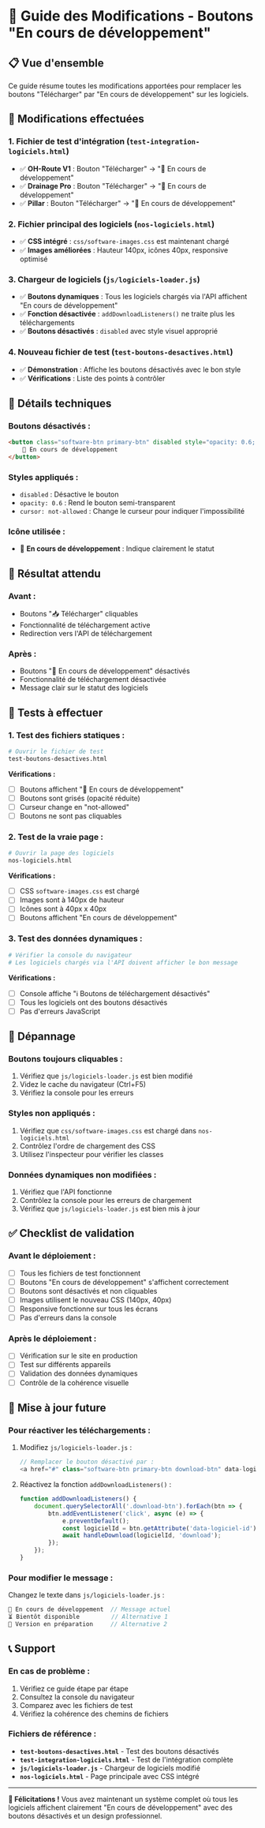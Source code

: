 # 🔄 Guide des Modifications - Boutons "En cours de développement"

## 📋 Vue d'ensemble

Ce guide résume toutes les modifications apportées pour remplacer les boutons "Télécharger" par "En cours de développement" sur les logiciels.

## 🎯 Modifications effectuées

### **1. Fichier de test d'intégration (`test-integration-logiciels.html`)**
- ✅ **OH-Route V1** : Bouton "Télécharger" → "🔄 En cours de développement"
- ✅ **Drainage Pro** : Bouton "Télécharger" → "🔄 En cours de développement"
- ✅ **Pillar** : Bouton "Télécharger" → "🔄 En cours de développement"

### **2. Fichier principal des logiciels (`nos-logiciels.html`)**
- ✅ **CSS intégré** : `css/software-images.css` est maintenant chargé
- ✅ **Images améliorées** : Hauteur 140px, icônes 40px, responsive optimisé

### **3. Chargeur de logiciels (`js/logiciels-loader.js`)**
- ✅ **Boutons dynamiques** : Tous les logiciels chargés via l'API affichent "En cours de développement"
- ✅ **Fonction désactivée** : `addDownloadListeners()` ne traite plus les téléchargements
- ✅ **Boutons désactivés** : `disabled` avec style visuel approprié

### **4. Nouveau fichier de test (`test-boutons-desactives.html`)**
- ✅ **Démonstration** : Affiche les boutons désactivés avec le bon style
- ✅ **Vérifications** : Liste des points à contrôler

## 🔧 Détails techniques

### **Boutons désactivés :**
```html
<button class="software-btn primary-btn" disabled style="opacity: 0.6; cursor: not-allowed;">
    🔄 En cours de développement
</button>
```

### **Styles appliqués :**
- `disabled` : Désactive le bouton
- `opacity: 0.6` : Rend le bouton semi-transparent
- `cursor: not-allowed` : Change le curseur pour indiquer l'impossibilité

### **Icône utilisée :**
- 🔄 **En cours de développement** : Indique clairement le statut

## 📱 Résultat attendu

### **Avant :**
- Boutons "📥 Télécharger" cliquables
- Fonctionnalité de téléchargement active
- Redirection vers l'API de téléchargement

### **Après :**
- Boutons "🔄 En cours de développement" désactivés
- Fonctionnalité de téléchargement désactivée
- Message clair sur le statut des logiciels

## 🧪 Tests à effectuer

### **1. Test des fichiers statiques :**
```bash
# Ouvrir le fichier de test
test-boutons-desactives.html
```

**Vérifications :**
- [ ] Boutons affichent "🔄 En cours de développement"
- [ ] Boutons sont grisés (opacité réduite)
- [ ] Curseur change en "not-allowed"
- [ ] Boutons ne sont pas cliquables

### **2. Test de la vraie page :**
```bash
# Ouvrir la page des logiciels
nos-logiciels.html
```

**Vérifications :**
- [ ] CSS `software-images.css` est chargé
- [ ] Images sont à 140px de hauteur
- [ ] Icônes sont à 40px x 40px
- [ ] Boutons affichent "En cours de développement"

### **3. Test des données dynamiques :**
```bash
# Vérifier la console du navigateur
# Les logiciels chargés via l'API doivent afficher le bon message
```

**Vérifications :**
- [ ] Console affiche "ℹ️ Boutons de téléchargement désactivés"
- [ ] Tous les logiciels ont des boutons désactivés
- [ ] Pas d'erreurs JavaScript

## 🚨 Dépannage

### **Boutons toujours cliquables :**
1. Vérifiez que `js/logiciels-loader.js` est bien modifié
2. Videz le cache du navigateur (Ctrl+F5)
3. Vérifiez la console pour les erreurs

### **Styles non appliqués :**
1. Vérifiez que `css/software-images.css` est chargé dans `nos-logiciels.html`
2. Contrôlez l'ordre de chargement des CSS
3. Utilisez l'inspecteur pour vérifier les classes

### **Données dynamiques non modifiées :**
1. Vérifiez que l'API fonctionne
2. Contrôlez la console pour les erreurs de chargement
3. Vérifiez que `js/logiciels-loader.js` est bien mis à jour

## ✅ Checklist de validation

### **Avant le déploiement :**
- [ ] Tous les fichiers de test fonctionnent
- [ ] Boutons "En cours de développement" s'affichent correctement
- [ ] Boutons sont désactivés et non cliquables
- [ ] Images utilisent le nouveau CSS (140px, 40px)
- [ ] Responsive fonctionne sur tous les écrans
- [ ] Pas d'erreurs dans la console

### **Après le déploiement :**
- [ ] Vérification sur le site en production
- [ ] Test sur différents appareils
- [ ] Validation des données dynamiques
- [ ] Contrôle de la cohérence visuelle

## 🔄 Mise à jour future

### **Pour réactiver les téléchargements :**
1. Modifiez `js/logiciels-loader.js` :
   ```javascript
   // Remplacer le bouton désactivé par :
   <a href="#" class="software-btn primary-btn download-btn" data-logiciel-id="${logiciel.id}">📥 Télécharger</a>
   ```

2. Réactivez la fonction `addDownloadListeners()` :
   ```javascript
   function addDownloadListeners() {
       document.querySelectorAll('.download-btn').forEach(btn => {
           btn.addEventListener('click', async (e) => {
               e.preventDefault();
               const logicielId = btn.getAttribute('data-logiciel-id');
               await handleDownload(logicielId, 'download');
           });
       });
   }
   ```

### **Pour modifier le message :**
Changez le texte dans `js/logiciels-loader.js` :
```javascript
🔄 En cours de développement  // Message actuel
⏳ Bientôt disponible         // Alternative 1
🚧 Version en préparation     // Alternative 2
```

## 📞 Support

### **En cas de problème :**
1. Vérifiez ce guide étape par étape
2. Consultez la console du navigateur
3. Comparez avec les fichiers de test
4. Vérifiez la cohérence des chemins de fichiers

### **Fichiers de référence :**
- **`test-boutons-desactives.html`** - Test des boutons désactivés
- **`test-integration-logiciels.html`** - Test de l'intégration complète
- **`js/logiciels-loader.js`** - Chargeur de logiciels modifié
- **`nos-logiciels.html`** - Page principale avec CSS intégré

---

**🎉 Félicitations !** Vous avez maintenant un système complet où tous les logiciels affichent clairement "En cours de développement" avec des boutons désactivés et un design professionnel.
